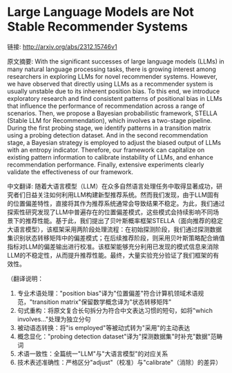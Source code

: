 # Large Language Models are Not Stable Recommender Systems

链接: http://arxiv.org/abs/2312.15746v1

原文摘要:
With the significant successes of large language models (LLMs) in many
natural language processing tasks, there is growing interest among researchers
in exploring LLMs for novel recommender systems. However, we have observed that
directly using LLMs as a recommender system is usually unstable due to its
inherent position bias. To this end, we introduce exploratory research and find
consistent patterns of positional bias in LLMs that influence the performance
of recommendation across a range of scenarios. Then, we propose a Bayesian
probabilistic framework, STELLA (Stable LLM for Recommendation), which involves
a two-stage pipeline. During the first probing stage, we identify patterns in a
transition matrix using a probing detection dataset. And in the second
recommendation stage, a Bayesian strategy is employed to adjust the biased
output of LLMs with an entropy indicator. Therefore, our framework can
capitalize on existing pattern information to calibrate instability of LLMs,
and enhance recommendation performance. Finally, extensive experiments clearly
validate the effectiveness of our framework.

中文翻译:
随着大语言模型（LLM）在众多自然语言处理任务中取得显著成功，研究者们日益关注如何利用LLM构建新型推荐系统。然而我们发现，由于LLM固有的位置偏差特性，直接将其作为推荐系统通常会导致结果不稳定。为此，我们通过探索性研究发现了LLM中普遍存在的位置偏差模式，这些模式会持续影响不同场景下的推荐性能。基于此，我们提出了贝叶斯概率框架STELLA（面向推荐的稳定大语言模型），该框架采用两阶段处理流程：在初始探测阶段，我们通过探测数据集识别状态转移矩阵中的偏差模式；在后续推荐阶段，则采用贝叶斯策略配合熵值指标对LLM的偏差输出进行校准。该框架能够充分利用已发现的模式信息来消除LLM的不稳定性，从而提升推荐性能。最终，大量实验充分验证了我们框架的有效性。

（翻译说明：
1. 专业术语处理："position bias"译为"位置偏差"符合计算机领域术语规范，"transition matrix"保留数学概念译为"状态转移矩阵"
2. 句式重构：将原文复合长句拆分为符合中文表达习惯的短句，如将"which involves..."处理为独立分句
3. 被动语态转换：将"is employed"等被动式转为"采用"的主动表达
4. 概念显化："probing detection dataset"译为"探测数据集"时补充"数据"范畴词
5. 术语一致性：全篇统一"LLM"与"大语言模型"的对应关系
6. 技术表述准确性：严格区分"adjust"（校准）与"calibrate"（消除）的差异）
